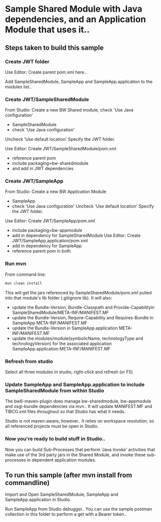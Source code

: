 # Sample Shared Module with Java dependencies, and an Application Module that uses it..

## Steps taken to build this sample

### Create JWT folder
Use Editor: Create parent pom.xml here..

Add SampleSharedModule, SampleApp and SampleApp.application to the modules list..

### Create JWT/SampleSharedModule
From Studio: Create a new BW Shared module, check 'Use Java configuration'
- SampleSharedModule
- check 'Use Java configuration'

Uncheck 'Use default location' Specify the JWT folder.

Use Editor: Create JWT/SampleSharedModule/pom.xml
- reference parent pom
- include packaging=bw-sharedmodule
- and add in JWT dependencies


### Create JWT/SampleApp
From Studio: Create a new BW Application Module
- SampleApp
- check 'Use Java configuration'
Uncheck 'Use default location' Specify the JWT folder.

Use Editor: Create JWT/SampleApp/pom.xml
- include packaging=bw-appmodule
- add in dependency for SampleSharedModule
Use Editor: Create JWT/SampleApp.application/pom.xml
- add in dependency for SampleApp
- reference parent pom in both


### Run mvn
From command line:
``` bash
mvn clean install
```

This will get the jars referenced by SampleSharedModule/pom.xml pulled into that module's lib folder (.gitignore lib).
It will also:
- update the Bundle-Version, Bundle-Classpath and Provide-Capabilityin SampleSharedModule/META-INF/MANIFEST.MF
- update the Bundle-Version, Require-Capability and Requires-Bundle in SampleApp META-INF/MANIFEST.MF
- update the Bundle-Version in SampleApp.application META-INF/MANIFEST.MF
- update the modules/module(symbolicName, technologyType and technologyVersion) for the associated application SampleApp.application META-INF/MANIFEST.MF


### Refresh from studio
Select all three modules in studio, right-click and refresh (or F5)


### Update SampleApp and SampleApp.application to include SampleSharedModule from within Studio
The bw6-maven-plugin does manage bw-sharedmodule, bw-appmodule and osgi-bundle dependencies via mvn..
It will update MANIFEST.MF and TIBCO.xml files throughout so that Studio has what it needs.

Studio is not maven-aware, however.. It relies on workspace resolution; so all referenced projects must be open in Studio.


### Now you're ready to build stuff in Studio..
Now you can build Sub-Processes that perform 'Java Invoke' activities that make use of the 3rd party jars in the Shared Module, 
and invoke these sub-processes in dependent application modules.


## To run this sample (after mvn install from commandline)
Import and Open SampleSharedModule, SampleApp and SampleApp.application in Studio.

Run SampleApp from Studio debugger..
You can use the sample postman collection in this folder to perform a get with a Bearer token..


